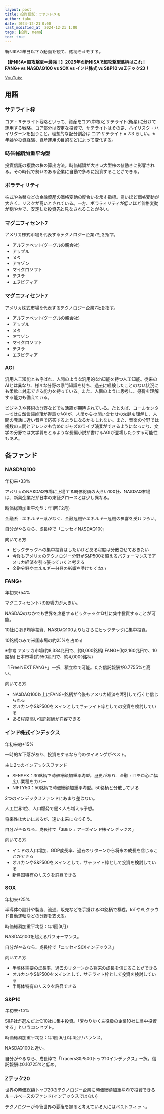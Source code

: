 ```yaml
---
layout: post
title: 投資信託：ファンドメモ
author: taku
date: 2024-12-21 0:00
last_modified_at: 2024-12-21 1:00
tags: [投資, memo]
toc: true
---
```


新NISA2年目以下の動画を観て、銘柄をメモする。

**【新NISA×超攻撃型＝最強！】2025年の新NISAで超攻撃型銘柄はこれ！FANG+ vs NASDAQ100 vs SOX vs インド株式 vs S&P10 vs Zテック20！**

<a href="https://www.youtube.com/watch?v=NlH37wx8Sps" target="_blank">YouTube</a>

## 用語

### サテライト枠

コア・サテライト戦略といって、資産をコア(中核)とサテライト(衛星)に分けて運用する戦略。コア部分は安定な投資で、サテライトはその逆、ハイリスク・ハイリターンを狙うこと。理想的な配分割合は コア:サテライト = 7:3 らしい。※年齢や投資経験、資産運用の目的などによって変化する。

### 時価総額加重平均型

投資信託の複数の株の算出方法。時価総額が大きい大型株の値動きに影響される。その時代で勢いのある企業に自動で多めに投資することができる。

### ボラティリティ

株式や為替などの金融資産の価格変動の度合いを示す指標。高いほど価格変動が大きく、リスクが高いとされている。一方、ボラティリティが低いほど価格変動が穏やかで、安定した投資先と見なされることが多い。

### マグニフィセント7

アメリカ株式市場を代表するテクノロジー企業7社を指す。
- アルファベット(グーグルの親会社)
- アップル
- メタ
- アマゾン
- マイクロソフト
- テスラ
- エヌビディア

### マグニフィセント7

アメリカ株式市場を代表するテクノロジー企業7社を指す。
- アルファベット(グーグルの親会社)
- アップル
- メタ
- アマゾン
- マイクロソフト
- テスラ
- エヌビディア

### AGI

汎用人工知能とも呼ばれ、人間のような汎用的なh知能を持つ人工知能。従来のAIとは異なり、様々な分野の専門知識を持ち、過去に経験したことのない状況にも柔軟に対応できる能力を持っている。また、人間のように思考し、感情を理解する能力も備えている。

ビジネスや芸術の分野などでも活躍が期待されている。たとえば、コールセンターでは自然言語処理が得意なAGIが、人間からの問い合わせの文脈を理解し、人間の発話に近い音声で応答するようになるかもしれない。また、音楽の分野では複数の人間とアレンジも含めたジャズのライブ演奏ができるようになったり、文学の分野では文学賞をとるような長編小説が書けるAGIが登場したりする可能性もある。

## 各ファンド

### NASDAQ100

年初来+33%

アメリカのNASDAQ市場に上場する時価総額の大きい100社、NASDAQ市場は、新興企業だが日本の東証グロースとは少し異なる。

時価総額加重平均型：年1回(12月)

金融系・エネルギー系がなく、金融危機やエネルギー危機の影響を受けづらい。

自分がやるなら、成長枠で「ニッセイNASDAQ100」

向いてる方
- ビックテックへの集中投資はしたいけどある程度は分散させておきたい
- 今後もアメリカのテクノロジー分野がS&P500を超えるパフォーマンスでアメリカ経済を引っ張っていくと考える
- 金融分野やエネルギー分野の影響を受けたくない

### FANG+

年初来+54%

マグニフィセント7の影響力が大きい。

NASDAQのなかでも世界を席巻するビックテック10社に集中投資することが可能。

10社にほぼ均等投資、NASDAQ100よりもさらにビックテックに集中投資。

10銘柄のみで米国市場の約25%を占める

※参考
アメリカ市場(約8,334兆円で、約3,000銘柄)
FANG+(約2,160兆円で、10銘柄)
日本市場(約950兆円で、約4,0000銘柄)

「iFree NEXT FANG+」一択、積立枠で可能。ただ信託報酬が0.7755%と高い。

向いてる方
- NASDAQ100以上にFANG+銘柄が今後もアメリカ経済を牽引して行くと信じられる
- オルカンやS&P500をメインとしてサテライト枠としての投資を検討している
- ある程度高い信託報酬が許容できる


### インド株式インデックス

年初来約+15%

一時的な下落があり、投資をするなら今のタイミングがベスト。

主に2つのインデックスファンド

- SENSEX：30銘柄で時価総額加重平均型。歴史があり、金融・ITを中心に幅広い業種をカバー
- NIFTY50：50銘柄で時価総額加重平均型。50銘柄と分散している

2つのインデックスファンドにあまり差はない。

人工世界1位、人口爆発で働く人も増える予想。

将来性は大いにあるが、遠い未来になりそう。

自分がやるなら、成長枠で「SBIiシェアーズインド株インデックス」

向いてる方
- インドの人口増加、GDP成長率、過去のリターンから将来の成長を信じることができる
- オルカンやS&P500をメインとして、サテライト枠として投資を検討している
- 新興国特有のリスクを許容できる

### SOX

年初来+25%

半導体の設計や製造、流通、販売などを手掛ける30銘柄で構成。IoTやAI,クラウド自動運転などの分野を支える。

時価総額加重平均型：年1回(9月)

NASDAQ100を超えるパフォーマンス。

自分がやるなら、成長枠で「ニッセイSOXインデックス」

向いてる方
- 半導体需要の成長率、過去のリターンから将来の成長を信じることができる
- オルカンやS&P500をメインとして、サテライト枠として投資を検討している
- 半導体特有のリスクを許容できる

### S&P10

年初来+15%

S&P社が選んだ上位10社に集中投資。「変わりゆく主役級の企業10社に集中投資する」というコンセプト。

時価総額加重平均型：年1回(6月)年4回リバランス。

NASDAQ100と近い。

自分がやるなら、成長枠で「TracersS&P500トップ10インデックス」一択。信託報酬は0.10725%と低め。

### Zテック20

世界の時価総額トップ20のテクノロジー企業に時価総額加重平均で投資できるルールベースのファンド(インデックスではない)

テクノロジーが今後世界の覇権を握ると考えている人にはベストフィット。
